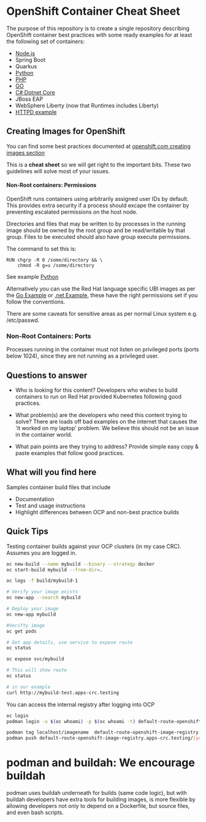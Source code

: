 # OpenShift Container Cheat Sheet

The purpose of this repository is to create a single repository describing OpenShift container best practices with some ready examples for at least the following set of containers:

- [Node.js](nodejs)
- Spring Boot
- Quarkus
- [Python](python)
- [PHP](php)
- [GO](go)
- [C# Dotnet Core](dotnet)
- JBoss EAP
- WebSphere Liberty (now that Runtimes includes Liberty) 
- [HTTPD example](apache_httpd)

## Creating Images for OpenShift

You can find some best practices documented at [openshift.com creating images section](https://docs.openshift.com/container-platform/4.5/openshift_images/create-images.html)

This is a **cheat sheet** so we will get right to the important bits. These two guidelines will solve most of your issues.

#### Non-Root containers: Permissions
OpenShift runs containers using arbitrarily assigned user IDs by default. This provides extra security if a process should excape the container by preventing escalated permissions on the host node.

Directories and files that may be written to by processes in the running image should be owned by the root group and be read/writable by that group. Files to be executed should also have group execute permissions.

The command to set this is:
```
RUN chgrp -R 0 /some/directory && \
    chmod -R g=u /some/directory
```

See example [Python](https://raw.githubusercontent.com/redhat-developer-demos/containers/master/python/flask/Dockerfile)

Alternatively you can use the Red Hat language specific UBI images as per the [Go Example](https://raw.githubusercontent.com/redhat-developer-demos/containers/master/go/ContainerFile) or [.net Example](https://raw.githubusercontent.com/redhat-developer-demos/containers/master/dotnet/ContainerFile), these have the right permissions set if you follow the conventions.

There are some caveats for sensitive areas as per normal Linux system e.g. /etc/passwd.

### Non-Root Containers: Ports
Processes running in the container must not listen on privileged ports (ports below 1024), since they are not running as a privileged user.

## Questions to answer

- Who is looking for this content? 
Developers who wishes to build containers to run on Red Hat provided Kubernetes following good practices.

- What problem(s) are the developers who need this content trying to solve? There are loads off bad examples on the internet that causes the 'it worked on my laptop' problem. We believe this should not be an issue in the container world.

- What pain points are they trying to address? Provide simple easy copy & paste examples that follow good practices.

## What will you find here

Samples container build files that include

- Documentation
- Test and usage instructions
- Highlight differences between OCP and non-best practice builds


## Quick Tips


Testing container builds against your OCP clusters (in my case CRC). Assumes you are logged in. 
```bash
oc new-build --name mybuild --binary --strategy docker
oc start-build mybuild --from-dir=.

oc logs -f build/mybuild-1   

# Verify your image exists
oc new-app --search mybuild

# Deploy your image
oc new-app mybuild

#Verifty image
oc get pods

# Get app details, use service to expose route
oc status

oc expose svc/mybuild

# This will show route
oc status

# in our example
curl http://mybuild-test.apps-crc.testing

```

You can access the internal registry after logging into OCP
```bash
oc login
podman login -u $(oc whoami) -p $(oc whoami -t) default-route-openshift-image-registry.apps-crc.testing --tls-verify=false

podman tag localhost/imagename  default-route-openshift-image-registry.apps-crc.testing/[yourproject]/imagename
podman push default-route-openshift-image-registry.apps-crc.testing/[yourproject]/imagename --tls-verify=false

```

# podman and buildah: We encourage buildah
podman uses buildah underneath for builds (same code logic), but with buildah developers have extra tools for building images, is more flexible by allowing developers not only to depend on a Dockerfile, but source files, and even bash scripts.